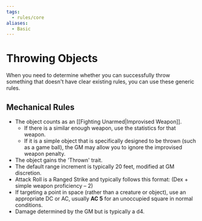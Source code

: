 ```yaml
---
tags:
  - rules/core
aliases:
  - Basic
---
```

# Throwing Objects

When you need to determine whether you can successfully throw something that doesn't have clear existing rules, you can use these generic rules.

## Mechanical Rules

- The object counts as an [[Fighting Unarmed|Improvised Weapon]].
	- If there is a similar enough weapon, use the statistics for that weapon.
	- If it is a simple object that is specifically designed to be thrown (such as a game ball), the GM may allow you to ignore the improvised weapon penalty.
- The object gains the 'Thrown' trait.
- The default range increment is typically 20 feet, modified at GM discretion.
- Attack Roll is a Ranged Strike and typically follows this format: (Dex + simple weapon proficiency – 2)
- If targeting a point in space (rather than a creature or object), use an appropriate DC or AC, usually **AC 5** for an unoccupied square in normal conditions.
- Damage determined by the GM but is typically a d4.
